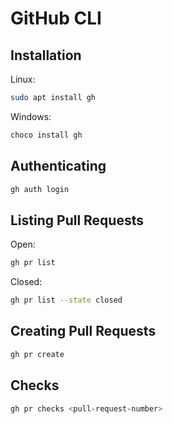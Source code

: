 # GitHub CLI

## Installation

Linux:

```bash
sudo apt install gh
```

Windows:
  
```bash
choco install gh
```

## Authenticating

```bash
gh auth login
```

## Listing Pull Requests

Open:

```bash
gh pr list
```

Closed:

```bash
gh pr list --state closed
```

## Creating Pull Requests

```bash
gh pr create
```

## Checks

```bash
gh pr checks <pull-request-number>
```
